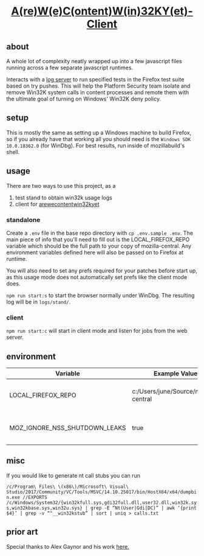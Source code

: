 <h1 align="center">
  <a href="https://www.arewecontentprocesswin32kyet.com">A(re)W(e)C(ontent)W(in)32KY(et)-Client</a>
</h1>

## about

A whole lot of complexity neatly wrapped up into a few javascript files running across a few separate javascript runtimes.

Interacts with a [log server](https://www.github.com/metalcanine/arewecontentwin32kyet) to run specified tests in the Firefox test suite based on try pushes. This will help the Platform Security team isolate and remove Win32K system calls in content processes and remote them with the ultimate goal of turning on Windows' Win32K deny policy.

## setup

This is mostly the same as setting up a Windows machine to build Firefox, so if you already have that working all you should need is the `Windows SDK 10.0.18362.0` (for WinDbg). For best results, run inside of mozillabuild's shell.

## usage

There are two ways to use this project, as a
  1. test stand to obtain win32k usage logs
  2. client for [arewecontentwin32kyet](https:://github.com/metalcanine/arewecontentwin32kyet)

### standalone

Create a `.env` file in the base repo directory with `cp .env.sample .env`. The main piece of info that you'll need to fill out is the LOCAL_FIREFOX_REPO variable which should be the full path to your copy of mozilla-central. Any environment variables defined here will also be passed on to Firefox at runtime.

You will also need to set any prefs required for your patches before start up, as this usage mode does not automatically set prefs like the client mode does.

`npm run start:s` to start the browser normally under WinDbg. The resulting log will be in `logs/stand/`.

### client

`npm run start:c` will start in client mode and listen for jobs from the web server.

## environment

| Variable                      | Example Value                        | Explanation                                    |
| ----------------------------- | ------------------------------------ | ---------------------------------------------- |
| LOCAL_FIREFOX_REPO            | c:/Users/june/Source/mozilla-central | location on disk of mozilla-central repo       |
| MOZ_IGNORE_NSS_SHUTDOWN_LEAKS | true                                 | ignore shutdowns leaks in NSS                  |

## misc

If you would like to generate nt call stubs you can run

```/c/Program\ Files\ \(x86\)/Microsoft\ Visual\ Studio/2017/Community/VC/Tools/MSVC/14.10.25017/bin/HostX64/x64/dumpbin.exe //EXPORTS /c/Windows/System32/{win32kfull.sys,gdi32full.dll,user32.dll,win32k.sys,win32kbase.sys,win32u.sys} | grep -E “Nt(User|Gdi|DC)” | awk ‘{print $4}’ | grep -v “^__win32kstub” | sort | uniq > calls.txt```

## prior art

Special thanks to Alex Gaynor and his work [here.](https://github.com/alex/win32k-stuff)
